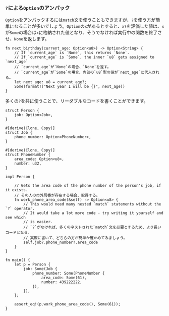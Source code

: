 ### `?`による`Option`のアンパック

`Option`をアンパックするには`match`文を使うこともできますが、`?`を使う方が簡単になることが多いでしょう。`Option`の`x`があるとすると、`x?`を評価した値は、`x`が`Some`の場合は`x`に格納された値となり、そうでなければ実行中の関数を終了させ、`None`を返します。

    fn next_birthday(current_age: Option<u8>) -> Option<String> {
        // If `current_age` is `None`, this returns `None`.
        // If `current_age` is `Some`, the inner `u8` gets assigned to `next_age`
        // `current_age`が`None`の場合、`None`を返す。
        // `current_age`が`Some`の場合、内部の`u8`型の値が`next_age`に代入される。
        let next_age: u8 = current_age?;
        Some(format!("Next year I will be {}", next_age))
    }

多くの`?`を共に使うことで、リーダブルなコードを書くことができます。

    struct Person {
        job: Option<Job>,
    }

    #[derive(Clone, Copy)]
    struct Job {
        phone_number: Option<PhoneNumber>,
    }

    #[derive(Clone, Copy)]
    struct PhoneNumber {
        area_code: Option<u8>,
        number: u32,
    }

    impl Person {

        // Gets the area code of the phone number of the person's job, if it exists.
        // その人の市外局番が存在する場合、取得する。
        fn work_phone_area_code(&self) -> Option<u8> {
            // This would need many nested `match` statements without the `?` operator.
            // It would take a lot more code - try writing it yourself and see which
            // is easier.
            // `?`がなければ、多くのネストされた`match`文を必要とするため、より長いコードとなる。
            // 実際に書いて、どちらの方が簡単か確かめてみましょう。
            self.job?.phone_number?.area_code
        }
    }

    fn main() {
        let p = Person {
            job: Some(Job {
                phone_number: Some(PhoneNumber {
                    area_code: Some(61),
                    number: 439222222,
                }),
            }),
        };

        assert_eq!(p.work_phone_area_code(), Some(61));
    }


